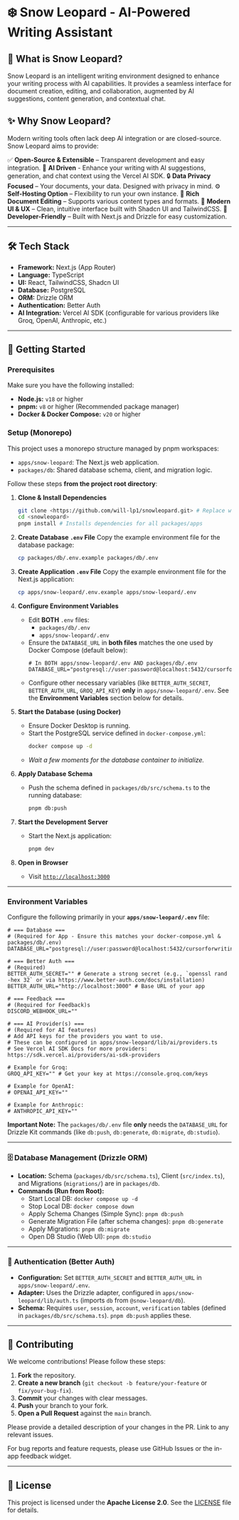 # ❄️ Snow Leopard - AI-Powered Writing Assistant

## 🎯 What is Snow Leopard?
Snow Leopard is an intelligent writing environment designed to enhance your writing process with AI capabilities. It provides a seamless interface for document creation, editing, and collaboration, augmented by AI suggestions, content generation, and contextual chat.

## ✨ Why Snow Leopard?
Modern writing tools often lack deep AI integration or are closed-source. Snow Leopard aims to provide:

✅ **Open-Source & Extensible** – Transparent development and easy integration.
🦾 **AI Driven** - Enhance your writing with AI suggestions, generation, and chat context using the Vercel AI SDK.
🔒 **Data Privacy Focused** – Your documents, your data. Designed with privacy in mind.
⚙️ **Self-Hosting Option** – Flexibility to run your own instance.
📄 **Rich Document Editing** – Supports various content types and formats.
🎨 **Modern UI & UX** – Clean, intuitive interface built with Shadcn UI and TailwindCSS.
🚀 **Developer-Friendly** – Built with Next.js and Drizzle for easy customization.

---

## 🛠️ Tech Stack
*   **Framework:** Next.js (App Router)
*   **Language:** TypeScript
*   **UI:** React, TailwindCSS, Shadcn UI
*   **Database:** PostgreSQL
*   **ORM:** Drizzle ORM
*   **Authentication:** Better Auth
*   **AI Integration:** Vercel AI SDK (configurable for various providers like Groq, OpenAI, Anthropic, etc.)

---

## 🚀 Getting Started

### Prerequisites
Make sure you have the following installed:
*   **Node.js:** `v18` or higher
*   **pnpm:** `v8` or higher (Recommended package manager)
*   **Docker & Docker Compose:** `v20` or higher

### Setup (Monorepo)

This project uses a monorepo structure managed by pnpm workspaces:
*   `apps/snow-leopard`: The Next.js web application.
*   `packages/db`: Shared database schema, client, and migration logic.

Follow these steps **from the project root directory**:

1.  **Clone & Install Dependencies**
    ```bash
    git clone <https://github.com/will-lp1/snowleopard.git> # Replace with your repository URL
    cd <snowleopard>
    pnpm install # Installs dependencies for all packages/apps
    ```

2.  **Create Database `.env` File**
    Copy the example environment file for the database package:
    ```bash
    cp packages/db/.env.example packages/db/.env
    ```

3.  **Create Application `.env` File**
    Copy the example environment file for the Next.js application:
    ```bash
    cp apps/snow-leopard/.env.example apps/snow-leopard/.env
    ```

4.  **Configure Environment Variables**
    *   Edit **BOTH** `.env` files:
        *   `packages/db/.env`
        *   `apps/snow-leopard/.env`
    *   Ensure the `DATABASE_URL` in **both files** matches the one used by Docker Compose (default below):
        ```dotenv
        # In BOTH apps/snow-leopard/.env AND packages/db/.env
        DATABASE_URL="postgresql://user:password@localhost:5432/cursorforwriting_db"
        ```
    *   Configure other necessary variables (like `BETTER_AUTH_SECRET`, `BETTER_AUTH_URL`, `GROQ_API_KEY`) **only** in `apps/snow-leopard/.env`. See the **Environment Variables** section below for details.

5.  **Start the Database (using Docker)**
    *   Ensure Docker Desktop is running.
    *   Start the PostgreSQL service defined in `docker-compose.yml`:
        ```bash
        docker compose up -d
        ```
    *   *Wait a few moments for the database container to initialize.*

6.  **Apply Database Schema**
    *   Push the schema defined in `packages/db/src/schema.ts` to the running database:
        ```bash
        pnpm db:push
        ```

7.  **Start the Development Server**
    *   Start the Next.js application:
        ```bash
        pnpm dev
        ```

8.  **Open in Browser**
    *   Visit [`http://localhost:3000`](http://localhost:3000)

---

### Environment Variables
Configure the following primarily in your **`apps/snow-leopard/.env`** file:

```dotenv
# === Database ===
# (Required for App - Ensure this matches your docker-compose.yml & packages/db/.env)
DATABASE_URL="postgresql://user:password@localhost:5432/cursorforwriting_db"

# === Better Auth ===
# (Required)
BETTER_AUTH_SECRET="" # Generate a strong secret (e.g., `openssl rand -hex 32` or via https://www.better-auth.com/docs/installation)
BETTER_AUTH_URL="http://localhost:3000" # Base URL of your app

# === Feedback ===
# (Required for Feedback)s
DISCORD_WEBHOOK_URL="" 

# === AI Provider(s) ===
# (Required for AI features)
# Add API keys for the providers you want to use.
# These can be configured in apps/snow-leopard/lib/ai/providers.ts
# See Vercel AI SDK Docs for more providers: https://sdk.vercel.ai/providers/ai-sdk-providers

# Example for Groq:
GROQ_API_KEY="" # Get your key at https://console.groq.com/keys

# Example for OpenAI:
# OPENAI_API_KEY=""

# Example for Anthropic:
# ANTHROPIC_API_KEY=""
```

**Important Note:** The `packages/db/.env` file **only** needs the `DATABASE_URL` for Drizzle Kit commands (like `db:push`, `db:generate`, `db:migrate`, `db:studio`).

---

### 🗄️ Database Management (Drizzle ORM)

*   **Location:** Schema (`packages/db/src/schema.ts`), Client (`src/index.ts`), and Migrations (`migrations/`) are in `packages/db`.
*   **Commands (Run from Root):**
    *   Start Local DB: `docker compose up -d`
    *   Stop Local DB: `docker compose down`
    *   Apply Schema Changes (Simple Sync): `pnpm db:push`
    *   Generate Migration File (after schema changes): `pnpm db:generate`
    *   Apply Migrations: `pnpm db:migrate`
    *   Open DB Studio (Web UI): `pnpm db:studio`

---

### 🔐 Authentication (Better Auth)

*   **Configuration:** Set `BETTER_AUTH_SECRET` and `BETTER_AUTH_URL` in `apps/snow-leopard/.env`.
*   **Adapter:** Uses the Drizzle adapter, configured in `apps/snow-leopard/lib/auth.ts` (imports `db` from `@snow-leopard/db`).
*   **Schema:** Requires `user`, `session`, `account`, `verification` tables (defined in `packages/db/src/schema.ts`). `pnpm db:push` applies these.

---

## 🤝 Contributing

We welcome contributions! Please follow these steps:

1.  **Fork** the repository.
2.  **Create a new branch** (`git checkout -b feature/your-feature` or `fix/your-bug-fix`).
4.  **Commit** your changes with clear messages.
5.  **Push** your branch to your fork.
6.  **Open a Pull Request** against the `main` branch.

Please provide a detailed description of your changes in the PR. Link to any relevant issues.

For bug reports and feature requests, please use GitHub Issues or the in-app feedback widget.

---

## 📜 License

This project is licensed under the **Apache License 2.0**. See the [LICENSE](LICENSE) file for details.
